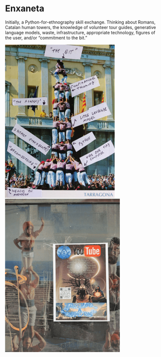 # Enxaneta
Initially, a Python-for-ethnography skill exchange. Thinking about Romans, Catalan human towers, the knowledge of volunteer tour guides, generative language models, waste, infrastructure, appropriate technology, figures of the user, and/or “commitment to the bit.” 

<img src="https://raw.githubusercontent.com/timcowlishaw/enxaneta/main/assets/images/home_tarragona.jpg" alt="Annotated postcard of Castellers from the Roman port city of Tarragona" height="500"/> <img src="https://raw.githubusercontent.com/timcowlishaw/enxaneta/main/assets/images/home_energism.jpg" alt="The Science of Energism" height="500"/>